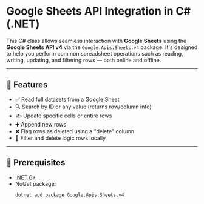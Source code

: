 # Google Sheets API Integration in C# (.NET)

This C# class allows seamless interaction with **Google Sheets** using the **Google Sheets API v4** via the `Google.Apis.Sheets.v4` package. It's designed to help you perform common spreadsheet operations such as reading, writing, updating, and filtering rows — both online and offline.

---

## 🚀 Features

- ✅ Read full datasets from a Google Sheet
- 🔍 Search by ID or any value (returns row/column info)
- ✍️ Update specific cells or entire rows
- ➕ Append new rows
- ❌ Flag rows as deleted using a "delete" column
- 🧼 Filter and delete logic rows locally

---

## 🔧 Prerequisites

- [.NET 6+](https://dotnet.microsoft.com/en-us/download)
- NuGet package:  
  ```bash
  dotnet add package Google.Apis.Sheets.v4
